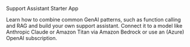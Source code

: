 Support Assistant Starter App

Learn how to combine common GenAI patterns, such as function calling and RAG and build your own support assistant. Connect it to a model like Anthropic Claude or Amazon Titan via Amazon Bedrock or use an (Azure) OpenAI subscription. 